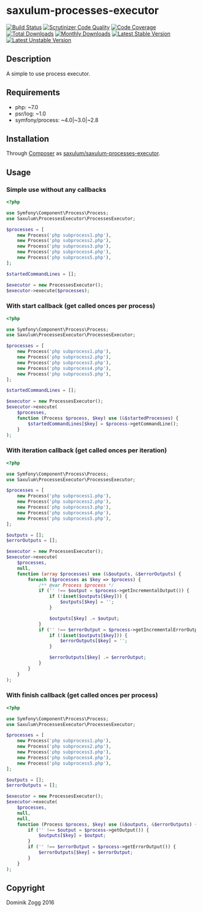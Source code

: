 # saxulum-processes-executor

[![Build Status](https://api.travis-ci.org/saxulum/saxulum-processes-executor.png?branch=master)](https://travis-ci.org/saxulum/saxulum-processes-executor)
[![Scrutinizer Code Quality](https://scrutinizer-ci.com/g/saxulum/saxulum-processes-executor/badges/quality-score.png?b=master)](https://scrutinizer-ci.com/g/saxulum/saxulum-processes-executor/?branch=master)
[![Code Coverage](https://scrutinizer-ci.com/g/saxulum/saxulum-processes-executor/badges/coverage.png?b=master)](https://scrutinizer-ci.com/g/saxulum/saxulum-processes-executor/?branch=master)
[![Total Downloads](https://poser.pugx.org/saxulum/saxulum-processes-executor/downloads.png)](https://packagist.org/packages/saxulum/saxulum-processes-executor)
[![Monthly Downloads](https://poser.pugx.org/saxulum/saxulum-processes-executor/d/monthly)](https://packagist.org/packages/saxulum/saxulum-processes-executor)
[![Latest Stable Version](https://poser.pugx.org/saxulum/saxulum-processes-executor/v/stable.png)](https://packagist.org/packages/saxulum/saxulum-processes-executor)
[![Latest Unstable Version](https://poser.pugx.org/saxulum/saxulum-processes-executor/v/unstable)](https://packagist.org/packages/saxulum/saxulum-processes-executor)

## Description

A simple to use process executor.

## Requirements

 * php: ~7.0
 * psr/log: ~1.0
 * symfony/process: ~4.0|~3.0|~2.8

## Installation

Through [Composer](http://getcomposer.org) as [saxulum/saxulum-processes-executor][1].

## Usage

### Simple use without any callbacks

```php
<?php

use Symfony\Component\Process\Process;
use Saxulum\ProcessesExecutor\ProcessesExecutor;

$processes = [
    new Process('php subprocess1.php'),
    new Process('php subprocess2.php'),
    new Process('php subprocess3.php'),
    new Process('php subprocess4.php'),
    new Process('php subprocess5.php'),
];

$startedCommandLines = [];

$executor = new ProcessesExecutor();
$executor->execute($processes);
```


### With start callback (get called onces per process)

```php
<?php

use Symfony\Component\Process\Process;
use Saxulum\ProcessesExecutor\ProcessesExecutor;

$processes = [
    new Process('php subprocess1.php'),
    new Process('php subprocess2.php'),
    new Process('php subprocess3.php'),
    new Process('php subprocess4.php'),
    new Process('php subprocess5.php'),
];

$startedCommandLines = [];

$executor = new ProcessesExecutor();
$executor->execute(
    $processes,
    function (Process $process, $key) use (&$startedProcesses) {
        $startedCommandLines[$key] = $process->getCommandLine();
    }
);
```

### With iteration callback (get called onces per iteration)

```php
<?php

use Symfony\Component\Process\Process;
use Saxulum\ProcessesExecutor\ProcessesExecutor;

$processes = [
    new Process('php subprocess1.php'),
    new Process('php subprocess2.php'),
    new Process('php subprocess3.php'),
    new Process('php subprocess4.php'),
    new Process('php subprocess5.php'),
];

$outputs = [];
$errorOutputs = [];

$executor = new ProcessesExecutor();
$executor->execute(
    $processes,
    null,
    function (array $processes) use (&$outputs, &$errorOutputs) {
        foreach ($processes as $key => $process) {
            /** @var Process $process */
            if ('' !== $output = $process->getIncrementalOutput()) {
                if (!isset($outputs[$key])) {
                    $outputs[$key] = '';
                }

                $outputs[$key] .= $output;
            }
            if ('' !== $errorOutput = $process->getIncrementalErrorOutput()) {
                if (!isset($outputs[$key])) {
                    $errorOutputs[$key] = '';
                }

                $errorOutputs[$key] .= $errorOutput;
            }
        }
    }
);
```

### With finish callback (get called onces per process)

```php
<?php

use Symfony\Component\Process\Process;
use Saxulum\ProcessesExecutor\ProcessesExecutor;

$processes = [
    new Process('php subprocess1.php'),
    new Process('php subprocess2.php'),
    new Process('php subprocess3.php'),
    new Process('php subprocess4.php'),
    new Process('php subprocess5.php'),
];

$outputs = [];
$errorOutputs = [];

$executor = new ProcessesExecutor();
$executor->execute(
    $processes,
    null,
    null,
    function (Process $process, $key) use (&$outputs, &$errorOutputs) {
        if ('' !== $output = $process->getOutput()) {
            $outputs[$key] = $output;
        }
        if ('' !== $errorOutput = $process->getErrorOutput()) {
            $errorOutputs[$key] = $errorOutput;
        }
    }
);
```

[1]: https://packagist.org/packages/saxulum/saxulum-processes-executor

## Copyright

Dominik Zogg 2016
